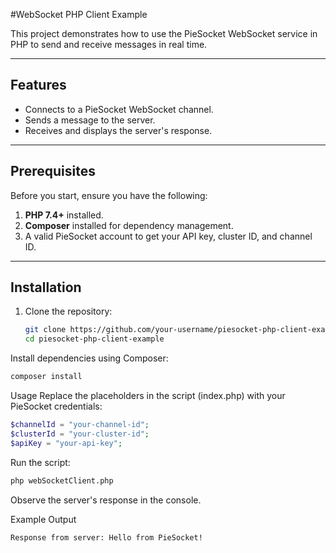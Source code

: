#WebSocket PHP Client Example

This project demonstrates how to use the PieSocket WebSocket service in PHP to send and receive messages in real time.

---

## Features

- Connects to a PieSocket WebSocket channel.
- Sends a message to the server.
- Receives and displays the server's response.

---

## Prerequisites

Before you start, ensure you have the following:

1. **PHP 7.4+** installed.
2. **Composer** installed for dependency management.
3. A valid PieSocket account to get your API key, cluster ID, and channel ID.

---

## Installation

1. Clone the repository:
   ```bash
   git clone https://github.com/your-username/piesocket-php-client-example.git
   cd piesocket-php-client-example
   
Install dependencies using Composer:
   ```bash
   composer install
   ```
Usage
Replace the placeholders in the script (index.php) with your PieSocket credentials:

```php
$channelId = "your-channel-id";
$clusterId = "your-cluster-id";
$apiKey = "your-api-key";
```
Run the script:
```bash
php webSocketClient.php
```
Observe the server's response in the console.

Example Output
```bash
Response from server: Hello from PieSocket!
